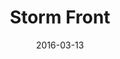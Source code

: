 ---
date: 2016-03-13
dateYear: 2016
isbn: 9780356500270
title: Storm Front
description: "Meet Harry Dresden, Chicago's first (and only) Wizard P.I. Turns out the 'everyday' world is full of strange and magical things - and most of them don't play well with humans. That's where Harry comes in. Harry is the best at what he does - and not just because he's the only one who does it. So when the Chicago P.D. has a case that transcends mortal capabilities, they look to him for answers. There's just one problem. Business, to put it mildly, stinks. So when the police bring him in to consult on a grisly double murder committed with black magic, Harry's seeing dollar signs. But where there's black magic, there's a black mage behind it. And now that mage knows Harry's name. And that's when things start to get... interesting. Magic - it can get a guy killed."
cover: cover-storm-front.jpeg
coverGoogle: https://books.google.com/books/content?id=LL-9cQAACAAJ&printsec=frontcover&img=1&zoom=1&source=gbs_api
pageCount: 307
authors: Jim Butcher
publishers: Orbit Books
published: 2011-05-01
publishedYear: 2011
bookSeries: Dresden Files
shelves:
- fiction
---